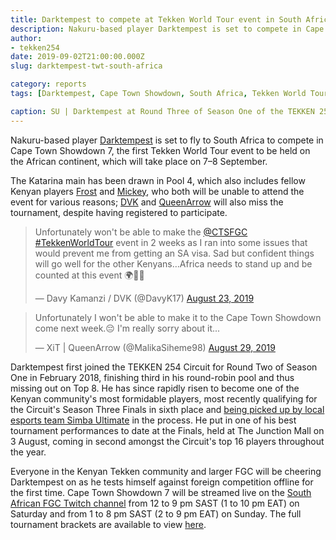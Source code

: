 ```yaml
---
title: Darktempest to compete at Tekken World Tour event in South Africa
description: Nakuru-based player Darktempest is set to compete in Cape Town Showdown 7, the first Tekken World Tour event to be held on the African continent, taking place on 7–8 September 2019.
author:
- tekken254
date: 2019-09-02T21:00:00.000Z
slug: darktempest-twt-south-africa

category: reports
tags: [Darktempest, Cape Town Showdown, South Africa, Tekken World Tour]

caption: SU | Darktempest at Round Three of Season One of the TEKKEN 254 Circuit on 10 March 2018
---
```

<p>Nakuru-based player <a href="/circuit/tekken/profile.html?id=0749083" target="_blank">Darktempest</a> is set to fly to South Africa to compete in Cape Town Showdown 7, the first Tekken World Tour event to be held on the African continent, which will take place on 7–8 September.</p>
<p>The Katarina main has been drawn in Pool 4, which also includes fellow Kenyan players <a href="/circuit/tekken/profile.html?id=4644523" target="_blank">Frost</a> and <a href="/circuit/tekken/profile.html?id=2907096" target="_blank">Mickey</a>, who both will be unable to attend the event for various reasons; <a href="/circuit/tekken/profile.html?id=4644523" target="_blank">DVK</a> and <a href="/circuit/tekken/profile.html?id=4455946" target="_blank">QueenArrow</a> will also miss the tournament, despite having registered to participate.</p>

<div class="d-flex justify-content-center">
    <blockquote class="twitter-tweet"><p lang="en" dir="ltr">Unfortunately won&#39;t be able to make the <a href="https://twitter.com/CTSFGC?ref_src=twsrc%5Etfw">@CTSFGC</a> <a href="https://twitter.com/hashtag/TekkenWorldTour?src=hash&amp;ref_src=twsrc%5Etfw">#TekkenWorldTour</a> event in 2 weeks as I ran into some issues that would prevent me from getting an SA visa. Sad but confident things will go well for the other Kenyans…Africa needs to stand up and be counted at this event 🌍👊🏿</p>&mdash; Davy Kamanzi / DVK (@DavyK17) <a href="https://twitter.com/DavyK17/status/1164875464927784960?ref_src=twsrc%5Etfw">August 23, 2019</a></blockquote>
</div>
<div class="d-flex justify-content-center">
    <script async src="https://platform.twitter.com/widgets.js" charset="utf-8"></script>
    <blockquote class="twitter-tweet"><p lang="en" dir="ltr">Unfortunately I won&#39;t be able to make it to the Cape Town Showdown come next week.😔 I&#39;m really sorry about it...</p>&mdash; XiT | QueenArrow (@MalikaSiheme98) <a href="https://twitter.com/MalikaSiheme98/status/1167120120776445953?ref_src=twsrc%5Etfw">August 29, 2019</a></blockquote>
    <script async src="https://platform.twitter.com/widgets.js" charset="utf-8"></script>
</div>

<p>Darktempest first joined the TEKKEN 254 Circuit for Round Two of Season One in February 2018, finishing third in his round-robin pool and thus missing out on Top 8. He has since rapidly risen to become one of the Kenyan community's most formidable players, most recently qualifying for the Circuit's Season Three Finals in sixth place and <a href="https://www.instagram.com/p/BzKbuZqHaN6/" target="_blank">being picked up by local esports team Simba Ultimate</a> in the process. He put in one of his best tournament performances to date at the Finals, held at The Junction Mall on 3 August, coming in second amongst the Circuit's top 16 players throughout the year.</p>
<p>Everyone in the Kenyan Tekken community and larger FGC will be cheering Darktempest on as he tests himself against foreign competition offline for the first time. Cape Town Showdown 7 will be streamed live on the <a href="https://www.twitch.tv/southafricanfgc" target="_blank">South African FGC Twitch channel</a> from 12 to 9 pm SAST (1 to 10 pm EAT) on Saturday and from 1 to 8 pm SAST (2 to 9 pm EAT) on Sunday. The full tournament brackets are available to view <a href="https://smash.gg/tournament/cape-town-showdown-7/events/cape-town-showdown-7/brackets" target="_blank">here</a>.</p>